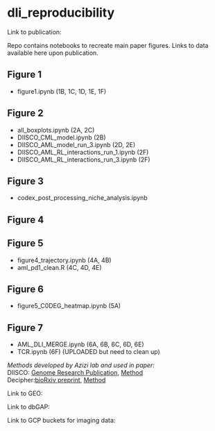 # dli_reproducibility
Link to publication: 

Repo contains notebooks to recreate main paper figures. Links to data available here upon publication.

## Figure 1
- figure1.ipynb (1B, 1C, 1D, 1E, 1F)

## Figure 2
- all_boxplots.ipynb (2A, 2C) 
- DIISCO_CML_model.ipynb (2B)
- DIISCO_AML_model_run_3.ipynb (2D, 2E) 
- DIISCO_AML_RL_interactions_run_1.ipynb (2F) 
- DIISCO_AML_RL_interactions_run_3.ipynb (2F)

## Figure 3
- codex_post_processing_niche_analysis.ipynb

## Figure 4


## Figure 5
- figure4_trajectory.ipynb (4A, 4B) 
- aml_pd1_clean.R (4C, 4D, 4E)

## Figure 6
- figure5_C0DEG_heatmap.ipynb (5A)

## Figure 7
- AML_DLI_MERGE.ipynb (6A, 6B, 6C, 6D, 6E) 
- TCR.ipynb (6F) (UPLOADED but need to clean up)

_Methods developed by Azizi lab and used in paper:_ <br />
DIISCO: [Genome Research Publication](https://genome.cshlp.org/content/34/9/1384.long), [Method](https://github.com/azizilab/DIISCO_public) <br />
Decipher:[bioRxiv preprint](https://www.biorxiv.org/content/10.1101/2023.11.11.566719v1), [Method](https://github.com/azizilab/decipher)

Link to GEO:

Link to dbGAP:

Link to GCP buckets for imaging data:
